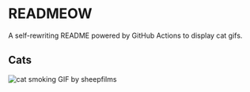 # READMEOW

A self-rewriting README powered by GitHub Actions to display cat gifs.

## Cats

![cat smoking GIF by sheepfilms](https://media3.giphy.com/media/l0ExdMHUDKteztyfe/200.gif?cid=9acd02datsv3xj2mfdycdu5udx5ayvi7p64damsrgjkfalrv&ep=v1_gifs_search&rid=200.gif&ct=g)
